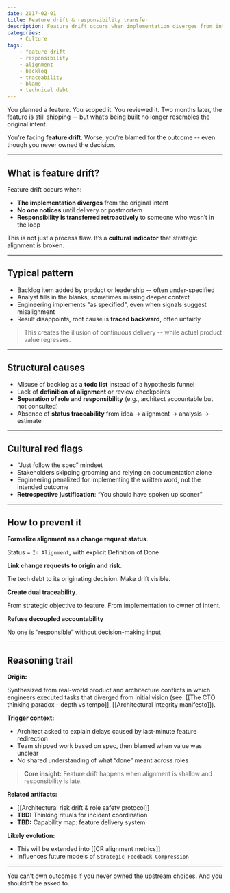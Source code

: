 ```yaml
---
date: 2017-02-01
title: Feature drift & responsibility transfer
description: Feature drift occurs when implementation diverges from intent and responsibility is retroactively reassigned; alignment and traceability are required to prevent blame cycles.
categories:
    - Culture
tags:
    - feature drift
    - responsibility
    - alignment
    - backlog
    - traceability
    - blame
    - technical debt
---
```


You planned a feature. You scoped it. You reviewed it. Two months later, the feature is still shipping -- but what’s being built no longer resembles the original intent.

You’re facing **feature drift**. Worse, you’re blamed for the outcome -- even though you never owned the decision.

---

## What is feature drift?

Feature drift occurs when:

- **The implementation diverges** from the original intent  
- **No one notices** until delivery or postmortem  
- **Responsibility is transferred retroactively** to someone who wasn’t in the loop

This is not just a process flaw. It’s a **cultural indicator** that strategic alignment is broken.

---

## Typical pattern

- Backlog item added by product or leadership -- often under-specified
- Analyst fills in the blanks, sometimes missing deeper context
- Engineering implements "as specified", even when signals suggest misalignment
- Result disappoints, root cause is **traced backward**, often unfairly

> This creates the illusion of continuous delivery -- while actual product value regresses.

---

## Structural causes

- Misuse of backlog as a **todo list** instead of a hypothesis funnel
- Lack of **definition of alignment** or review checkpoints
- **Separation of role and responsibility** (e.g., architect accountable but not consulted)
- Absence of **status traceability** from idea → alignment → analysis → estimate

---

## Cultural red flags

- “Just follow the spec” mindset  
- Stakeholders skipping grooming and relying on documentation alone  
- Engineering penalized for implementing the written word, not the intended outcome  
- **Retrospective justification**: “You should have spoken up sooner”

---

## How to prevent it

**Formalize alignment as a change request status**. 

Status = `In Alignment`, with explicit Definition of Done

**Link change requests to origin and risk**.

Tie tech debt to its originating decision. Make drift visible.

**Create dual traceability**.

From strategic objective to feature. From implementation to owner of intent.

**Refuse decoupled accountability**

No one is “responsible” without decision-making input

---

## Reasoning trail

**Origin:**  

Synthesized from real-world product and architecture conflicts in which engineers executed tasks that diverged from initial vision (see: [[The CTO thinking paradox - depth vs tempo]], [[Architectural integrity manifesto]]).

**Trigger context:**

- Architect asked to explain delays caused by last-minute feature redirection  
- Team shipped work based on spec, then blamed when value was unclear  
- No shared understanding of what “done” meant across roles

> **Core insight:** Feature drift happens when alignment is shallow and responsibility is late.

**Related artifacts:** 

- [[Architectural risk drift & role safety protocol]]
- **TBD:** Thinking rituals for incident coordination
- **TBD:** Capability map: feature delivery system

**Likely evolution:** 

- This will be extended into [[CR alignment metrics]]
- Influences future models of `Strategic Feedback Compression`

---

You can’t own outcomes if you never owned the upstream choices. And you shouldn’t be asked to.

